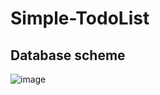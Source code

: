 # Simple-TodoList

## Database scheme 
![image](https://github.com/DmitryKalinovskyi/Simple-TodoList/assets/117343778/144be5fa-c13f-444c-ac9a-7902d4830eac)

